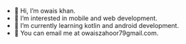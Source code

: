 - 👋 Hi, I’m owais khan.
- 👀 I’m interested in mobile and web development.
- 🌱 I’m currently learning kotlin and android development.
- 📧 You can email me at owaiszahoor79gmail.com.

<!---
owais11-art/owais11-art is a ✨ special ✨ repository because its `README.md` (this file) appears on your GitHub profile.
You can click the Preview link to take a look at your changes.
--->
